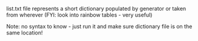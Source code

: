 list.txt file represents a short dictionary populated by generator or taken from wherever 
(FYI: look into rainbow tables - very useful)

Note: no syntax to know - just run it and make sure dictionary file is on the same location!
